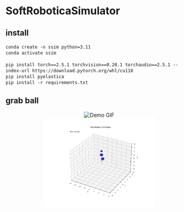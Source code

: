 # SoftRoboticaSimulator

## install
```shell
conda create -n ssim python=3.11
conda activate ssim

pip install torch==2.5.1 torchvision==0.20.1 torchaudio==2.5.1 --index-url https://download.pytorch.org/whl/cu118
pip install pyelastica
pip install -r requirements.txt

```

## grab ball

<div style="text-align: center;">
  <img src="videos/2d.gif" alt="Demo GIF" width="300"/>
</div>

<div style="text-align: center;">
  <img src="videos/3d.gif" alt="Demo GIF" width="300"/>
</div>
